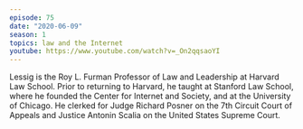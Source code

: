 ```yaml
---
episode: 75
date: "2020-06-09"
season: 1
topics: law and the Internet
youtube: https://www.youtube.com/watch?v=_On2qqsaoYI
---
```

Lessig is the Roy L. Furman Professor of Law and Leadership at Harvard Law School. Prior to returning to Harvard, he taught at Stanford Law School, where he founded the Center for Internet and Society, and at the University of Chicago. He clerked for Judge Richard Posner on the 7th Circuit Court of Appeals and Justice Antonin Scalia on the United States Supreme Court.
